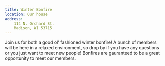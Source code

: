 ```yaml
---
title: Winter Bonfire
location: Our house
address:
    114 N. Orchard St.
    Madison, WI 53715
---
```


Join us for both a good ol' fashioned winter bonfire! A bunch of members will be here in a relaxed environment, so drop by if you have any questions or you just want to meet new people! Bonfires are gauranteed to be a great opportunity to meet our members.